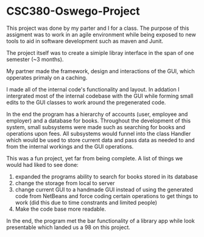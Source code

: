 # CSC380-Oswego-Project

This project was done by my parter and I for a class. The purpose of this assigment was to work in an agile environment while being exposed to new tools to aid in software development such as maven and Junit.

The project itself was to create a simiple libray interface in the span of one semester (~3 months).

My partner made the framework, design and interactions of the GUI, which opperates primaly on a caching.

I made all of the internal code's functionality and layout. In addation I intergrated most of the internal codebase with the GUI while forming small edits to the GUI classes to work around the pregenerated code.

In the end the program has a hierarchy of accounts (user, employee and employer) and a database for books. Throughout the development of this system, small subsystems were made such as searching for books and operations upon fees. All subsystems would funnel into the class Handler which would be used to store current data and pass data as needed to and from the internal workings and the GUI operations.

This was a fun project, yet far from being complete. 
A list of things we would had liked to see done:
1) expanded the programs ability to search for books stored in its database
2) change the storage from local to server
3) change current GUI to a handmade GUI instead of using the generated code from NetBeans and force coding certain operations to get things to work (did this due to time constrants and limited people)
4) Make the code base more readable.

In the end, the program met the bar functionality of a library app while look presentable which landed us a 98 on this project.
